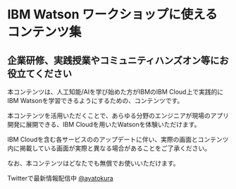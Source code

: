 # **IBM Watson ワークショップに使えるコンテンツ集**

## **企業研修、実践授業やコミュニティハンズオン等にお役立てください**

本コンテンツは、人工知能/AIを学び始めた方がIBMのIBM Cloud上で実践的にIBM Watsonを学習できるようにするための、コンテンツです。

本コンテンツを活用いただくことで、あらゆる分野のエンジニアが現場のアプリ開発に展開できる、IBM Cloudを用いたWatsonを体験いただけます。

IBM Cloudを含む各サービスののアップデートに伴い、実際の画面とコンテンツ内に掲載している画面が実際と異なる場合があることをご了承ください。

なお、本コンテンツはどなたでも無償でお使いいただけます。

Twitterで最新情報配信中 [@ayatokura](https://twitter.com/ayatokura)
